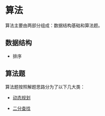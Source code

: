 # 算法

算法主要由两部分组成：数据结构基础和算法题。

## 数据结构

* 排序



## 算法题

算法题按照解题思路分为了以下几大类：

* [动态规划](/algorithm/leetcode/dp/)

* [二分查找](algorithm/leetcode/binsearch/)

